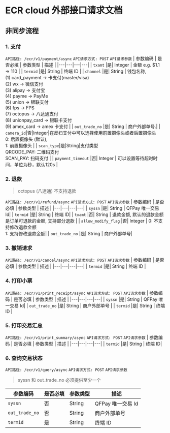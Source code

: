 # ECR cloud 外部接口请求文档

## 非同步流程

### 1. 支付

`API路径: /ecr/v1/payment/async`
`API请求方式: POST`
`API请求参数`
| 参数编码 | 是否必填 | 参数类型 | 描述 |
|---|---|---|---|
| `txamt` |是| Integer | 金额 e.g. $1.1 => 110 |
| `termid` |是| String | 终端 ID |
| `channel` |是| String | 钱包名称, <br/> (1) card_payment -> 卡支付(master/visa)<br/>(2) wx -> 微信支付<br/>(3) alipay -> 支付宝<br/>(4) payme -> PayMe<br/>(5) union -> 银联支付<br/>(6) fps -> FPS<br/>(7) octopus -> 八达通支付<br/>(8) unionpay_card -> 银联卡支付<br/>(9) amex_card -> amex 卡支付 |
| `out_trade_no` |是| String | 商户外部单号.|
| `camera_id`|否|Integer|在反扫支付中可以选择使用前置摄像头或者后置摄像头<br/> 0: 后置摄像头 (默认), <br/> 1: 前置摄像头  |
| `scan_type`|是|String|支付类型<br/>QRCODE_PAY: 二维码支付<br/>SCAN_PAY: 扫码支付 |
| `payment_timeout` |否| Integer | 可以设置等待超时时间，单位为秒，默认120s |

### 2. 退款

>octopus (八達通) 不支持退款

`API路径: /ecr/v1/refund/async`
`API请求方式: POST`
`API请求参数`
| 参数编码 | 是否必填 | 参数类型 | 描述 |
|---|---|---|---|
| `syssn` |是| String | QFPay 唯一交易 Id|
| `termid` |是| String | 终端 ID|
| `txamt` |否| String | 退款金额, 默认的退款金额是订单可退款的金额, 支持部分退款 |
| `allow_modify_flag` |否| Integer | 0: 不支持修改退款金额<br/>1: 支持修改退款金额|
| `out_trade_no` |是| String | 商户外部单号|

### 3. 撤销请求

`API路径: /ecr/v1/cancel/async`
`API请求方式: POST`
`API请求参数`
| 参数编码 | 是否必填 | 参数类型 | 描述 |
|---|---|---|---|
| `termid` |是| String | 终端 ID |

### 4. 打印小票

`API路径: /ecr/v1/print_receipt/async`
`API请求方式: POST`
`API请求参数`
| 参数编码 | 是否必填 | 参数类型 | 描述 |
|---|---|---|---|
| `syssn` |是| String | QFPay 唯一交易 Id|
| `out_trade_no` |是| String | 商户外部单号 |
| `termid` |是| String | 终端 ID |

### 5. 打印交易汇总

`API路径: /ecr/v1/print_summary/async`
`API请求方式: POST`
`API请求参数`
| 参数编码 | 是否必填 | 参数类型 | 描述 |
|---|---|---|---|
| `termid` |是| String | 终端 ID|

### 6. 查询交易状态

`API路径: /ecr/v1/query/async`
`API请求方式: POST`
`API请求参数`
> syssn 和 out_trade_no 必须提供至少一个

| 参数编码 | 是否必填 | 参数类型 | 描述 |
|---|---|---|---|
| `syssn` |否| String | QFPay 唯一交易 Id|
| `out_trade_no` |否| String | 商户外部单号 |
| `termid` |是| String | 终端 ID |
